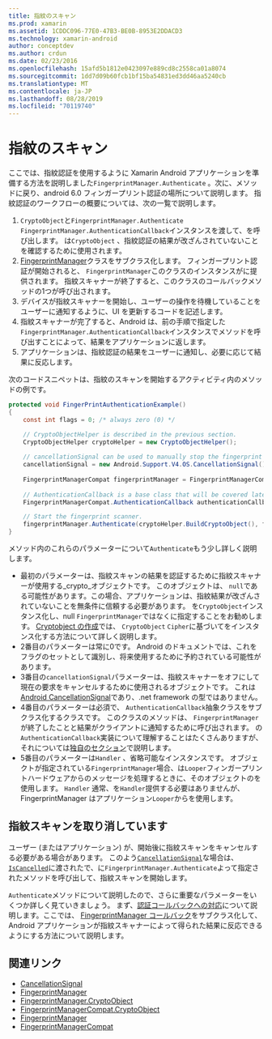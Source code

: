 ```yaml
---
title: 指紋のスキャン
ms.prod: xamarin
ms.assetid: 1CDDC096-77E0-47B3-BE0B-8953E2DDACD3
ms.technology: xamarin-android
author: conceptdev
ms.author: crdun
ms.date: 02/23/2016
ms.openlocfilehash: 15afd5b1812e0423097e889cd8c2558ca01a8074
ms.sourcegitcommit: 1dd7d09b60fcb1bf15ba54831ed3dd46aa5240cb
ms.translationtype: MT
ms.contentlocale: ja-JP
ms.lasthandoff: 08/28/2019
ms.locfileid: "70119740"
---
```

# <a name="scanning-for-fingerprints"></a>指紋のスキャン

ここでは、指紋認証を使用するように Xamarin Android アプリケーションを準備する方法を説明しました`FingerprintManager.Authenticate` 。次に、メソッドに戻り、android 6.0 フィンガープリント認証の場所について説明します。 指紋認証のワークフローの概要については、次の一覧で説明します。

1. `CryptoObject`と`FingerprintManager.Authenticate` `FingerprintManager.AuthenticationCallback`インスタンスを渡して、を呼び出します。 は`CryptoObject` 、指紋認証の結果が改ざんされていないことを確認するために使用されます。 
2. [FingerprintManager](https://developer.android.com/reference/android/hardware/fingerprint/FingerprintManager.AuthenticationCallback.html)クラスをサブクラス化します。 フィンガープリント認証が開始されると、 `FingerprintManager`このクラスのインスタンスがに提供されます。 指紋スキャナーが終了すると、このクラスのコールバックメソッドの1つが呼び出されます。
3. デバイスが指紋スキャナーを開始し、ユーザーの操作を待機していることをユーザーに通知するように、UI を更新するコードを記述します。 
4. 指紋スキャナーが完了すると、Android は、前の手順で指定した`FingerprintManager.AuthenticationCallback`インスタンスでメソッドを呼び出すことによって、結果をアプリケーションに返します。
5. アプリケーションは、指紋認証の結果をユーザーに通知し、必要に応じて結果に反応します。 

次のコードスニペットは、指紋のスキャンを開始するアクティビティ内のメソッドの例です。

```csharp
protected void FingerPrintAuthenticationExample()
{
    const int flags = 0; /* always zero (0) */

    // CryptoObjectHelper is described in the previous section.
    CryptoObjectHelper cryptoHelper = new CryptoObjectHelper();    
    
    // cancellationSignal can be used to manually stop the fingerprint scanner. 
    cancellationSignal = new Android.Support.V4.OS.CancellationSignal();
    
    FingerprintManagerCompat fingerprintManager = FingerprintManagerCompat.From(this);
    
    // AuthenticationCallback is a base class that will be covered later on in this guide.
    FingerprintManagerCompat.AuthenticationCallback authenticationCallback = new MyAuthCallbackSample(this);

    // Start the fingerprint scanner.
    fingerprintManager.Authenticate(cryptoHelper.BuildCryptoObject(), flags, cancellationSignal, authenticationCallback, null);
}
```

メソッド内のこれらのパラメーターについて`Authenticate`もう少し詳しく説明します。

- 最初のパラメーターは、指紋スキャンの結果を認証するために指紋スキャナーが使用する_crypto_オブジェクトです。 このオブジェクトは、 `null`である可能性があります。この場合、アプリケーションは、指紋結果が改ざんされていないことを無条件に信頼する必要があります。 を`CryptoObject`インスタンス化し、null `FingerprintManager`ではなくに指定することをお勧めします。 [Cryptobject の作成](~/android/platform/fingerprint-authentication/creating-a-cryptoobject.md)では、 `CryptoObject` `Cipher`に基づいてをインスタンス化する方法について詳しく説明します。
- 2番目のパラメーターは常に0です。 Android のドキュメントでは、これをフラグのセットとして識別し、将来使用するために予約されている可能性があります。 
- 3番目の`cancellationSignal`パラメーターは、指紋スキャナーをオフにして現在の要求をキャンセルするために使用されるオブジェクトです。 これは[Android CancellationSignal](https://developer.android.com/reference/android/os/CancellationSignal.html)であり、.net framework の型ではありません。
- 4番目のパラメーターは必須で、 `AuthenticationCallback`抽象クラスをサブクラス化するクラスです。 このクラスのメソッドは、 `FingerprintManager`が終了したことと結果がクライアントに通知するために呼び出されます。 の`AuthenticationCallback`実装について理解することはたくさんありますが、それについては[独自のセクション](~/android/platform/fingerprint-authentication/fingerprint-authentication-callbacks.md)で説明します。
- 5番目のパラメーターは`Handler` 、省略可能なインスタンスです。 オブジェクトが指定されている`FingerprintManager`場合、は`Looper`フィンガープリントハードウェアからのメッセージを処理するときに、そのオブジェクトのを使用します。 `Handler` 通常、を`Handler`提供する必要はありませんが、FingerprintManager はアプリケーション`Looper`からを使用します。

## <a name="cancelling-a-fingerprint-scan"></a>指紋スキャンを取り消しています

ユーザー (またはアプリケーション) が、開始後に指紋スキャンをキャンセルする必要がある場合があります。 このよう[`CancellationSignal`](https://developer.android.com/reference/android/os/CancellationSignal.html)な場合は、 [`IsCancelled`](https://developer.android.com/reference/android/os/CancellationSignal.html#isCanceled())に渡されたで、に`FingerprintManager.Authenticate`よって指定されたメソッドを呼び出して、指紋スキャンを開始します。

`Authenticate`メソッドについて説明したので、さらに重要なパラメーターをいくつか詳しく見ていきましょう。 まず、[認証コールバックへの対応](~/android/platform/fingerprint-authentication/fingerprint-authentication-callbacks.md)について説明します。ここでは、 [FingerprintManager コールバック](https://developer.android.com/reference/android/hardware/fingerprint/FingerprintManager.AuthenticationCallback.html)をサブクラス化して、Android アプリケーションが指紋スキャナーによって得られた結果に反応できるようにする方法について説明します。




## <a name="related-links"></a>関連リンク

- [CancellationSignal](https://developer.android.com/reference/android/os/CancellationSignal.html)
- [FingerprintManager](https://developer.android.com/reference/android/hardware/fingerprint/FingerprintManager.AuthenticationCallback.html)
- [FingerprintManager.CryptoObject](https://developer.android.com/reference/android/hardware/fingerprint/FingerprintManager.CryptoObject.html)
- [FingerprintManagerCompat.CryptoObject](https://developer.android.com/reference/android/support/v4/hardware/fingerprint/FingerprintManagerCompat.CryptoObject.html)
- [FingerprintManager](https://developer.android.com/reference/android/hardware/fingerprint/FingerprintManager.html)
- [FingerprintManagerCompat](https://developer.android.com/reference/android/support/v4/hardware/fingerprint/FingerprintManagerCompat.html)
